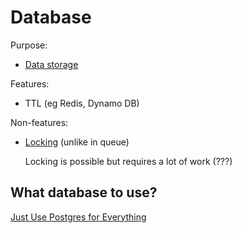 # Database

Purpose:
* [Data storage](../core-functionalities/data-storage.md)

Features:
* TTL (eg Redis, Dynamo DB)

Non-features:
* [Locking](../distributed-system/concurrency-control.md) (unlike in queue)

  Locking is possible but requires a lot of work (???)

## What database to use?

[Just Use Postgres for Everything](https://www.amazingcto.com/postgres-for-everything/)
